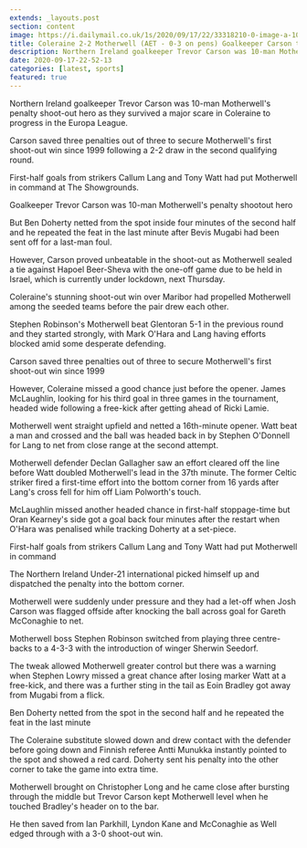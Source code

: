```yaml
---
extends: _layouts.post
section: content
image: https://i.dailymail.co.uk/1s/2020/09/17/22/33318210-0-image-a-10_1600378817448.jpg 
title: Coleraine 2-2 Motherwell (AET - 0-3 on pens) Goalkeeper Carson the hero as visitors progress 
description: Northern Ireland goalkeeper Trevor Carson was 10-man Motherwells penalty shoot-out hero as they survived a major scare in Coleraine to progress in the Europa League. 
date: 2020-09-17-22-52-13 
categories: [latest, sports] 
featured: true 
--- 
```

Northern Ireland goalkeeper Trevor Carson was 10-man Motherwell's penalty shoot-out hero as they survived a major scare in Coleraine to progress in the Europa League.

Carson saved three penalties out of three to secure Motherwell's first shoot-out win since 1999 following a 2-2 draw in the second qualifying round.

First-half goals from strikers Callum Lang and Tony Watt had put Motherwell in command at The Showgrounds.

Goalkeeper Trevor Carson was 10-man Motherwell's penalty shootout hero

But Ben Doherty netted from the spot inside four minutes of the second half and he repeated the feat in the last minute after Bevis Mugabi had been sent off for a last-man foul.

However, Carson proved unbeatable in the shoot-out as Motherwell sealed a tie against Hapoel Beer-Sheva with the one-off game due to be held in Israel, which is currently under lockdown, next Thursday.

Coleraine's stunning shoot-out win over Maribor had propelled Motherwell among the seeded teams before the pair drew each other.

Stephen Robinson's Motherwell beat Glentoran 5-1 in the previous round and they started strongly, with Mark O'Hara and Lang having efforts blocked amid some desperate defending.

Carson saved three penalties out of three to secure Motherwell's first shoot-out win since 1999

However, Coleraine missed a good chance just before the opener. James McLaughlin, looking for his third goal in three games in the tournament, headed wide following a free-kick after getting ahead of Ricki Lamie.

Motherwell went straight upfield and netted a 16th-minute opener. Watt beat a man and crossed and the ball was headed back in by Stephen O'Donnell for Lang to net from close range at the second attempt.

Motherwell defender Declan Gallagher saw an effort cleared off the line before Watt doubled Motherwell's lead in the 37th minute. The former Celtic striker fired a first-time effort into the bottom corner from 16 yards after Lang's cross fell for him off Liam Polworth's touch.

McLaughlin missed another headed chance in first-half stoppage-time but Oran Kearney's side got a goal back four minutes after the restart when O'Hara was penalised while tracking Doherty at a set-piece.

First-half goals from strikers Callum Lang and Tony Watt had put Motherwell in command

The Northern Ireland Under-21 international picked himself up and dispatched the penalty into the bottom corner.

Motherwell were suddenly under pressure and they had a let-off when Josh Carson was flagged offside after knocking the ball across goal for Gareth McConaghie to net.

Motherwell boss Stephen Robinson switched from playing three centre-backs to a 4-3-3 with the introduction of winger Sherwin Seedorf.

The tweak allowed Motherwell greater control but there was a warning when Stephen Lowry missed a great chance after losing marker Watt at a free-kick, and there was a further sting in the tail as Eoin Bradley got away from Mugabi from a flick.

Ben Doherty netted from the spot in the second half and he repeated the feat in the last minute

The Coleraine substitute slowed down and drew contact with the defender before going down and Finnish referee Antti Munukka instantly pointed to the spot and showed a red card. Doherty sent his penalty into the other corner to take the game into extra time.

Motherwell brought on Christopher Long and he came close after bursting through the middle but Trevor Carson kept Motherwell level when he touched Bradley's header on to the bar.

He then saved from Ian Parkhill, Lyndon Kane and McConaghie as Well edged through with a 3-0 shoot-out win.

